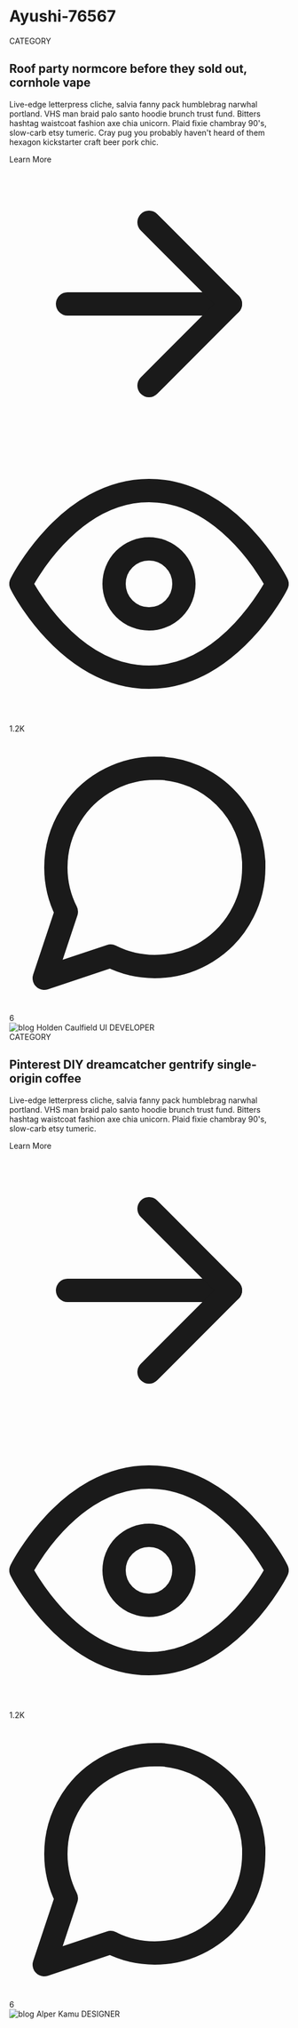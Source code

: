 # Ayushi-76567
<section class="text-gray-600 body-font overflow-hidden">
  <div class="container px-5 py-24 mx-auto">
    <div class="flex flex-wrap -m-12">
      <div class="p-12 md:w-1/2 flex flex-col items-start">
        <span class="inline-block py-1 px-2 rounded bg-indigo-50 text-indigo-500 text-xs font-medium tracking-widest">CATEGORY</span>
        <h2 class="sm:text-3xl text-2xl title-font font-medium text-gray-900 mt-4 mb-4">Roof party normcore before they sold out, cornhole vape</h2>
        <p class="leading-relaxed mb-8">Live-edge letterpress cliche, salvia fanny pack humblebrag narwhal portland. VHS man braid palo santo hoodie brunch trust fund. Bitters hashtag waistcoat fashion axe chia unicorn. Plaid fixie chambray 90's, slow-carb etsy tumeric. Cray pug you probably haven't heard of them hexagon kickstarter craft beer pork chic.</p>
        <div class="flex items-center flex-wrap pb-4 mb-4 border-b-2 border-gray-100 mt-auto w-full">
          <a class="text-indigo-500 inline-flex items-center">Learn More
            <svg class="w-4 h-4 ml-2" viewBox="0 0 24 24" stroke="currentColor" stroke-width="2" fill="none" stroke-linecap="round" stroke-linejoin="round">
              <path d="M5 12h14"></path>
              <path d="M12 5l7 7-7 7"></path>
            </svg>
          </a>
          <span class="text-gray-400 mr-3 inline-flex items-center ml-auto leading-none text-sm pr-3 py-1 border-r-2 border-gray-200">
            <svg class="w-4 h-4 mr-1" stroke="currentColor" stroke-width="2" fill="none" stroke-linecap="round" stroke-linejoin="round" viewBox="0 0 24 24">
              <path d="M1 12s4-8 11-8 11 8 11 8-4 8-11 8-11-8-11-8z"></path>
              <circle cx="12" cy="12" r="3"></circle>
            </svg>1.2K
          </span>
          <span class="text-gray-400 inline-flex items-center leading-none text-sm">
            <svg class="w-4 h-4 mr-1" stroke="currentColor" stroke-width="2" fill="none" stroke-linecap="round" stroke-linejoin="round" viewBox="0 0 24 24">
              <path d="M21 11.5a8.38 8.38 0 01-.9 3.8 8.5 8.5 0 01-7.6 4.7 8.38 8.38 0 01-3.8-.9L3 21l1.9-5.7a8.38 8.38 0 01-.9-3.8 8.5 8.5 0 014.7-7.6 8.38 8.38 0 013.8-.9h.5a8.48 8.48 0 018 8v.5z"></path>
            </svg>6
          </span>
        </div>
        <a class="inline-flex items-center">
          <img alt="blog" src="https://dummyimage.com/104x104" class="w-12 h-12 rounded-full flex-shrink-0 object-cover object-center">
          <span class="flex-grow flex flex-col pl-4">
            <span class="title-font font-medium text-gray-900">Holden Caulfield</span>
            <span class="text-gray-400 text-xs tracking-widest mt-0.5">UI DEVELOPER</span>
          </span>
        </a>
      </div>
      <div class="p-12 md:w-1/2 flex flex-col items-start">
        <span class="inline-block py-1 px-2 rounded bg-indigo-50 text-indigo-500 text-xs font-medium tracking-widest">CATEGORY</span>
        <h2 class="sm:text-3xl text-2xl title-font font-medium text-gray-900 mt-4 mb-4">Pinterest DIY dreamcatcher gentrify single-origin coffee</h2>
        <p class="leading-relaxed mb-8">Live-edge letterpress cliche, salvia fanny pack humblebrag narwhal portland. VHS man braid palo santo hoodie brunch trust fund. Bitters hashtag waistcoat fashion axe chia unicorn. Plaid fixie chambray 90's, slow-carb etsy tumeric.</p>
        <div class="flex items-center flex-wrap pb-4 mb-4 border-b-2 border-gray-100 mt-auto w-full">
          <a class="text-indigo-500 inline-flex items-center">Learn More
            <svg class="w-4 h-4 ml-2" viewBox="0 0 24 24" stroke="currentColor" stroke-width="2" fill="none" stroke-linecap="round" stroke-linejoin="round">
              <path d="M5 12h14"></path>
              <path d="M12 5l7 7-7 7"></path>
            </svg>
          </a>
          <span class="text-gray-400 mr-3 inline-flex items-center ml-auto leading-none text-sm pr-3 py-1 border-r-2 border-gray-200">
            <svg class="w-4 h-4 mr-1" stroke="currentColor" stroke-width="2" fill="none" stroke-linecap="round" stroke-linejoin="round" viewBox="0 0 24 24">
              <path d="M1 12s4-8 11-8 11 8 11 8-4 8-11 8-11-8-11-8z"></path>
              <circle cx="12" cy="12" r="3"></circle>
            </svg>1.2K
          </span>
          <span class="text-gray-400 inline-flex items-center leading-none text-sm">
            <svg class="w-4 h-4 mr-1" stroke="currentColor" stroke-width="2" fill="none" stroke-linecap="round" stroke-linejoin="round" viewBox="0 0 24 24">
              <path d="M21 11.5a8.38 8.38 0 01-.9 3.8 8.5 8.5 0 01-7.6 4.7 8.38 8.38 0 01-3.8-.9L3 21l1.9-5.7a8.38 8.38 0 01-.9-3.8 8.5 8.5 0 014.7-7.6 8.38 8.38 0 013.8-.9h.5a8.48 8.48 0 018 8v.5z"></path>
            </svg>6
          </span>
        </div>
        <a class="inline-flex items-center">
          <img alt="blog" src="https://dummyimage.com/103x103" class="w-12 h-12 rounded-full flex-shrink-0 object-cover object-center">
          <span class="flex-grow flex flex-col pl-4">
            <span class="title-font font-medium text-gray-900">Alper Kamu</span>
            <span class="text-gray-400 text-xs tracking-widest mt-0.5">DESIGNER</span>
          </span>
        </a>
      </div>
    </div>
  </div>
</section>
